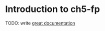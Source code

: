 # Introduction to ch5-fp

TODO: write [great documentation](http://jacobian.org/writing/what-to-write/)
